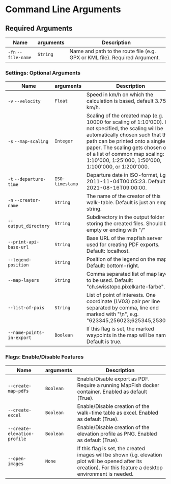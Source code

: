 # Command Line Arguments

## Required Arguments

| Name                | arguments | Description                                                                |
|---------------------|-----------|----------------------------------------------------------------------------|
| `-fn` `--file-name` | `String`  | Name and path to the route file (e.g. GPX or KML file). Required Argument. |

### Settings: Optional Arguments

| Name                      | arguments       | Description                                                                                                                                                                                                                                                                                               |
|---------------------------|-----------------|-----------------------------------------------------------------------------------------------------------------------------------------------------------------------------------------------------------------------------------------------------------------------------------------------------------|
| `-v` `--velocity`         | `Float`         | Speed in km/h on which the calculation is based, default 3.75 km/h.                                                                                                                                                                                                                                       |
| `-s` `--map-scaling`      | `Integer`       | Scaling of the created map (e.g. 10000 for scaling of 1:10'000). If not specified, the scaling will be automatically chosen such that the path can be printed onto a single A4 paper. The scaling gets chosen out of a list of common map scaling: 1:10'000, 1:25'000, 1:50'000, 1:100'000, or 1:200'000. |
| `-t` `--departure-time`   | `ISO-timestamp` | Departure date in ISO-format, i.g. 2011-11-04T00:05:23. Default 2021-08-16T09:00:00.                                                                                                                                                                                                                      |
| `-n` `--creator-name`     | `String`        | The name of the creator of this walk-table. Default is just an empty string.                                                                                                                                                                                                                              |
| `--output_directory`      | `String`        | Subdirectory in the output folder for storing the created files. Should be empty or ending with "/"                                                                                                                                                                                                       |
| `--print-api-base-url`    | `String`        | Base URL of the mapfish server used for creating PDF exports. Default: localhost.                                                                                                                                                                                                                         |
| `--legend-position`       | `String`        | Position of the legend on the map. Default: bottom-right.                                                                                                                                                                                                                                                 |
| `--map-layers`            | `String`        | Comma separated list of map layers to be used. Default: "ch.swisstopo.pixelkarte-farbe".                                                                                                                                                                                                                  |
| `--list-of-pois`          | `String`        | List of point of interests. One coordinate (LV03) pair per line separated by comma, line end marked with "\n", e.g. "623345,256023;625345,253023"                                                                                                                                                         | 
| `--name-points-in-export` | `Boolean`       | If this flag is set, the marked waypoints in the map will be named. Default is true.                                                                                                                                                                                                                      |

### Flags: Enable/Disable Features

| Name                         | arguments | Description                                                                                                                                                      |
|------------------------------|-----------|------------------------------------------------------------------------------------------------------------------------------------------------------------------|
| `--create-map-pdfs`          | `Boolean` | Enable/Disable export as PDF. Require a running MapFish docker container. Enabled as default (True).                                                             |
| `--create-excel`             | `Boolean` | Enable/Disable creation of the walk-time table as excel. Enabled as default (True).                                                                              |
| `--create-elevation-profile` | `Boolean` | Enable/Disable creation of the elevation profile as PNG. Enabled as default (True).                                                                              |
| `--open-images`              | `None`    | If this flag is set, the created images will be shown (i.g. elevation plot will be opened after its creation). For this feature a desktop environment is needed. |
